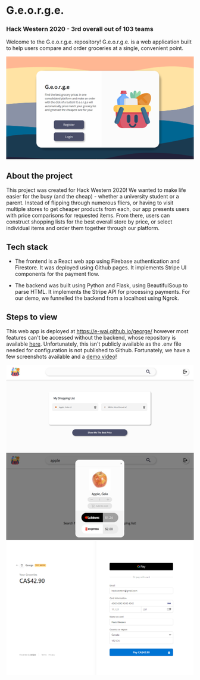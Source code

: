 # G.e.o.r.g.e. 
### Hack Western 2020 - 3rd overall out of 103 teams

Welcome to the G.e.o.r.g.e. repository! G.e.o.r.g.e. is a web application built to help users compare and order groceries at a single, convenient point. 

![Landing page screenshot](https://github.com/e-wai/george/blob/main/screenshots/landing_page.PNG)

## About the project

This project was created for Hack Western 2020! We wanted to make life easier for the busy (and the cheap) - whether a university student or a parent. Instead of flipping through numerous fliers, or having to visit multiple stores to get cheaper products from each, our app presents users with price comparisons for requested items. From there, users can construct shopping lists for the best overall store by price, or select individual items and order them together through our platform.

## Tech stack

+ The frontend is a React web app using Firebase authentication and Firestore. It was deployed using Github pages. It implements Stripe UI components for the payment flow.

+ The backend was built using Python and Flask, using BeautifulSoup to parse HTML. It implements the Stripe API for processing payments. For our demo, we funnelled the backend from a localhost using Ngrok.

## Steps to view
This web app is deployed at https://e-wai.github.io/george/ however most features can't be accessed without the backend, whose repository is available [here](https://github.com/e-wai/george-backend). Unfortunately, this isn't publicly available as the .env file needed for configuration is not published to Github. Fortunately, we have a few screenshots available and a [demo video](https://www.youtube.com/watch?v=wxMHrHFsrss)! 

![Shopping list screenshot](https://github.com/e-wai/george/blob/main/screenshots/shopping_list.png)
![Add item flow screenshot](https://github.com/e-wai/george/blob/main/screenshots/add_product_flow.png)
![Payment flow screenshot](https://github.com/e-wai/george/blob/main/screenshots/payment_flow.png)
